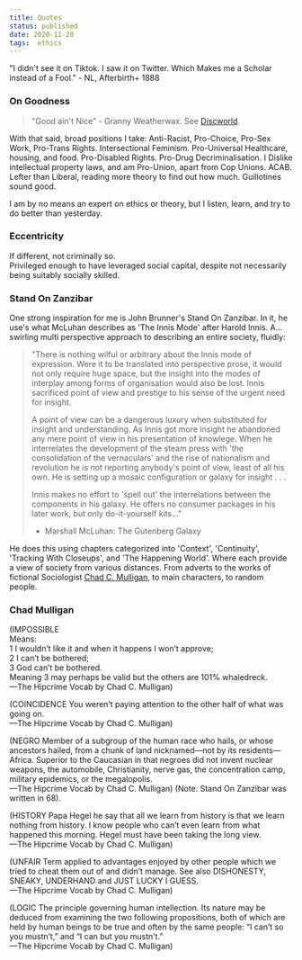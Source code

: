 ```yaml
---
title: Quotes
status: published
date: 2020-11-28
tags:  ethics 
---
```


"I didn't see it on Tiktok. I saw it on Twitter.
Which Makes me a Scholar instead of a Fool." - NL, Afterbirth+ 1888

### On Goodness
> "Good ain't Nice" - Granny Weatherwax. See [Discworld](https://en.wikipedia.org/wiki/Discworld).  

With that said, broad positions I take: Anti-Racist, Pro-Choice, Pro-Sex Work, Pro-Trans Rights. 
Intersectional Feminism.
Pro-Universal Healthcare, housing, and food. Pro-Disabled Rights.
Pro-Drug Decriminalisation.
I Dislike intellectual property laws, and am Pro-Union, apart from Cop Unions. ACAB.
Lefter than Liberal, reading more theory to find out how much. Guillotines sound good.

I am by no means an expert on ethics or theory, but I listen, learn, and try to do better than yesterday.

### Eccentricity
If different, not criminally so.  
Privileged enough to have leveraged social capital, despite not necessarily
being suitably socially skilled.

### Stand On Zanzibar
One strong inspiration for me is John Brunner's Stand On Zanzibar. 
In it, he use's what McLuhan describes as 'The Innis Mode' after Harold
Innis. A... swirling multi perspective approach to describing an entire
society, fluidly:

> "There is nothing wilful or arbitrary about the Innis mode of expression. Were it to be translated into perspective prose, it would not only require huge space, but the insight into the modes of interplay among forms of organisation would also be lost. Innis sacrificed point of view and prestige to his sense of the urgent need for insight.  
>
> A point of view can be a dangerous luxury when substituted for insight and understanding. As Innis got more insight he abandoned any mere point of view in his presentation of knowlege. When he interrelates the development of the steam press with 'the consolidation of the vernaculars' and the rise of nationalism and revolution he is not reporting anybody's point of view, least of all his own. He is setting up a mosaic configuration or galaxy for insight . . . 
>
> Innis makes no effort to 'spell out' the interrelations between the components in his galaxy. He offers no consumer packages in his later work, but only do-it-yourself kits..."
>    - Marshall McLuhan: The Gutenberg Galaxy  

He does this using chapters categorized into 'Context', 'Continuity', 'Tracking With Closeups', and 'The Happening World'.
Where each provide a view of society from various distances. From adverts to the works of fictional Sociologist [Chad C. Mulligan](#chadmulligan), to main characters, to random people.


### Chad Mulligan

(IMPOSSIBLE  
Means:  
    1 I wouldn’t like it and when it happens I won’t approve;  
    2 I can’t be bothered;  
    3 God can’t be bothered.  
Meaning 3 may perhaps be valid but the others are 101% whaledreck.  
—The Hipcrime Vocab by Chad C. Mulligan)

(COINCIDENCE You weren’t paying attention to the other half of what was going on.  
—The Hipcrime Vocab by Chad C. Mulligan)

(NEGRO Member of a subgroup of the human race who hails, or whose ancestors hailed, from a chunk of land nicknamed—not by its residents—Africa. Superior to the Caucasian in that negroes did not invent nuclear weapons, the automobile, Christianity, nerve gas, the concentration camp, military epidemics, or the megalopolis.  
—The Hipcrime Vocab by Chad C. Mulligan) (Note: Stand On Zanzibar was written in 68).

(HISTORY Papa Hegel he say that all we learn from history is that we learn nothing from history. I know people who can’t even learn from what happened this morning. Hegel must have been taking the long view.  
—The Hipcrime Vocab by Chad C. Mulligan)

(UNFAIR Term applied to advantages enjoyed by other people which we tried to cheat them out of and didn’t manage. See also DISHONESTY, SNEAKY, UNDERHAND and JUST LUCKY I GUESS.  
—The Hipcrime Vocab by Chad C. Mulligan)

(LOGIC The principle governing human intellection. Its nature may be deduced from examining the two following propositions, both of which are held by human beings to be true and often by the same people: “I can’t so you mustn’t,” and “I can but you mustn’t.”  
—The Hipcrime Vocab by Chad C. Mulligan)


